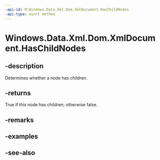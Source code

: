 ```yaml
---
-api-id: M:Windows.Data.Xml.Dom.XmlDocument.HasChildNodes
-api-type: winrt method
---
```


<!-- Method syntax
public bool HasChildNodes()
-->

# Windows.Data.Xml.Dom.XmlDocument.HasChildNodes

## -description
Determines whether a node has children.

## -returns
True if this node has children; otherwise false.

## -remarks

## -examples

## -see-also
